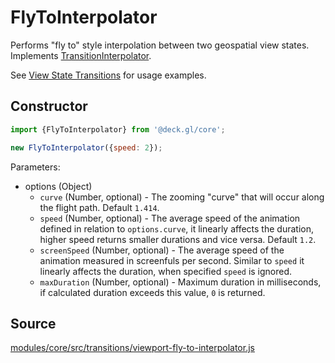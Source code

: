 # FlyToInterpolator

Performs "fly to" style interpolation between two geospatial view states. Implements [TransitionInterpolator](/docs/api-reference/core/transition-interpolator.md).

See [View State Transitions](/docs/developer-guide/view-state-transitions.md) for usage examples.


## Constructor

```js
import {FlyToInterpolator} from '@deck.gl/core';

new FlyToInterpolator({speed: 2});
```

Parameters:

- options (Object)
  * `curve` (Number, optional) - The zooming "curve" that will occur along the flight path. Default `1.414`.
  * `speed` (Number, optional) - The average speed of the animation defined in relation to `options.curve`, it linearly affects the duration, higher speed returns smaller durations and vice versa. Default `1.2`.
  * `screenSpeed` (Number, optional) - The average speed of the animation measured in screenfuls per second. Similar to `speed` it linearly affects the duration,  when specified `speed` is ignored.
  * `maxDuration` (Number, optional) - Maximum duration in milliseconds, if calculated duration exceeds this value, `0` is returned.


## Source

[modules/core/src/transitions/viewport-fly-to-interpolator.js](https://github.com/visgl/deck.gl/tree/8.4-release/modules/core/src/transitions/viewport-fly-to-interpolator.js)
